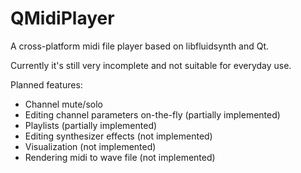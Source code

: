# QMidiPlayer
A cross-platform midi file player based on libfluidsynth and Qt.

Currently it's still very incomplete and not suitable for everyday use.

Planned features:
* Channel mute/solo
* Editing channel parameters on-the-fly (partially implemented)
* Playlists (partially implemented)
* Editing synthesizer effects (not implemented)
* Visualization (not implemented)
* Rendering midi to wave file (not implemented)
